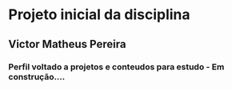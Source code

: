 # Projeto inicial da disciplina

## Victor Matheus Pereira

### Perfil voltado a projetos e conteudos para estudo - Em construção....
